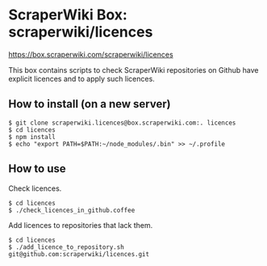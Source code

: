 # ScraperWiki Box: scraperwiki/licences #

https://box.scraperwiki.com/scraperwiki/licences

This box contains scripts to check ScraperWiki repositories on Github have
explicit licences and to apply such licences.

## How to install (on a new server) ##

    $ git clone scraperwiki.licences@box.scraperwiki.com:. licences
    $ cd licences
    $ npm install
    $ echo "export PATH=$PATH:~/node_modules/.bin" >> ~/.profile

## How to use ##

Check licences.

    $ cd licences
    $ ./check_licences_in_github.coffee

Add licences to repositories that lack them.

    $ cd licences
    $ ./add_licence_to_repository.sh git@github.com:scraperwiki/licences.git
